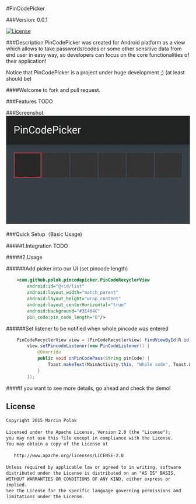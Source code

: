 #PinCodePicker

###Version: 0.0.1

[![License](https://img.shields.io/badge/license-Apache%202-blue.svg)](https://www.apache.org/licenses/LICENSE-2.0)

###Description
PinCodePicker was created for Android platform as a view which allows to take passwords/codes or some other sensitive data from end user in easy way, so developers can focus on the core functionalities of their application!

Notice that PinCodePicker is a project under huge development ;) (at least should be)


####Welcome to fork and pull request.


###Features
TODO


###Screenshot
![image](art/pin_code_picker_0_0_1.gif)


###Quick Setup（Basic Usage)

#####1.Integration
TODO

#####2.Usage

######Add picker into our UI (set pincode length)
```xml
    <com.github.polok.pincodepicker.PinCodeRecyclerView
        android:id="@+id/list"
        android:layout_width="match_parent"
        android:layout_height="wrap_content"
        android:layout_centerHorizontal="true"
        android:background="#3E464C"
        pin_code:pin_code_length="6"/>
```

######Set listener to be notified when whole pincode was entered
```java
    PinCodeRecyclerView view = (PinCodeRecyclerView) findViewById(R.id.list);
        view.setPincodeListener(new PinCodeListener() {
            @Override
            public void onPinCodePass(String pinCode) {
                Toast.makeText(MainActivity.this, "Whole code", Toast.LENGTH_SHORT).show();
            }
        });
```

####If you want to see more details, go ahead and check the demo!


License
--------

    Copyright 2015 Marcin Polak

    Licensed under the Apache License, Version 2.0 (the "License");
    you may not use this file except in compliance with the License.
    You may obtain a copy of the License at

       http://www.apache.org/licenses/LICENSE-2.0

    Unless required by applicable law or agreed to in writing, software
    distributed under the License is distributed on an "AS IS" BASIS,
    WITHOUT WARRANTIES OR CONDITIONS OF ANY KIND, either express or implied.
    See the License for the specific language governing permissions and
    limitations under the License.

